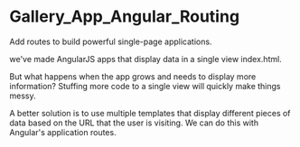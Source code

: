 # Gallery_App_Angular_Routing
Add routes to build powerful single-page applications.

we've made AngularJS apps that display data in a single view index.html.

But what happens when the app grows and needs to display more information? 
Stuffing more code to a single view will quickly make things messy.

A better solution is to use multiple templates that display different pieces of data based on the URL that the user is visiting. We can do this with Angular's application routes.
